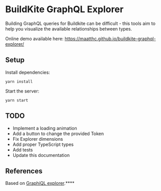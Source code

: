 # BuildKite GraphQL Explorer

Building GraphQL queries for Buildkite can be difficult -  this tools aim to help you visualize the available relationships between types.

Online demo available here: https://maatthc.github.io/buildkite-graphql-explorer/

## Setup

Install dependencies:

```
yarn install
```

Start the server:

```
yarn start
```

## TODO
 -  Implement a loading animation
 -  Add a button to change the provided Token
 -  Fix Explorer dimensions
 -  Add proper TypeScript types
 -  Add tests
 -  Update this documentation

## References

Based on [GraphiQL explorer](https://github.com/OneGraph/graphiql-explorer).****